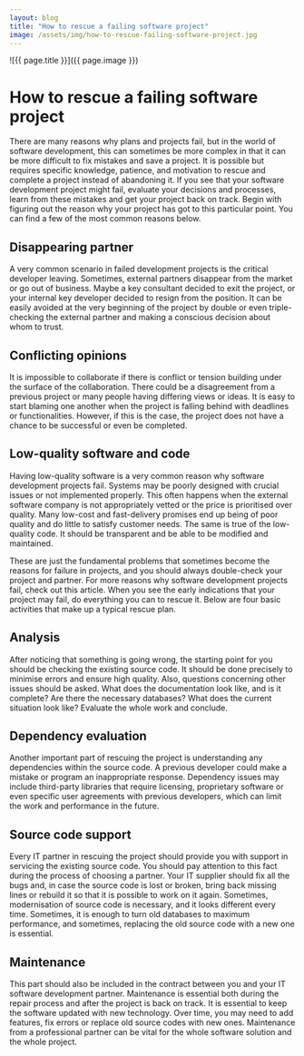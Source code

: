 ```yaml
---
layout: blog
title: "How to rescue a failing software project"
image: /assets/img/how-to-rescue-failing-software-project.jpg
---
```

![{{ page.title }}]({{ page.image }})

# How to rescue a failing software project
There are many reasons why plans and projects fail, but in the world of software development, this can sometimes be more complex in that it can be more difficult to fix mistakes and save a project. It is possible but requires specific knowledge, patience, and motivation to rescue and complete a project instead of abandoning it. If you see that your software development project might fail, evaluate your decisions and processes, learn from these mistakes and get your project back on track. Begin with figuring out the reason why your project has got to this particular point. You can find a few of the most common reasons below.


## Disappearing partner
A very common scenario in failed development projects is the critical developer leaving. Sometimes, external partners disappear from the market or go out of business. Maybe a key consultant decided to exit the project, or your internal key developer decided to resign from the position. It can be easily avoided at the very beginning of the project by double or even triple-checking the external partner and making a conscious decision about whom to trust.

## Conflicting opinions
It is impossible to collaborate if there is conflict or tension building under the surface of the collaboration. There could be a disagreement from a previous project or many people having differing views or ideas. It is easy to start blaming one another when the project is falling behind with deadlines or functionalities. However, if this is the case, the project does not have a chance to be successful or even be completed.

## Low-quality software and code
Having low-quality software is a very common reason why software development projects fail. Systems may be poorly designed with crucial issues or not implemented properly. This often happens when the external software company is not appropriately vetted or the price is prioritised over quality. Many low-cost and fast-delivery promises end up being of poor quality and do little to satisfy customer needs. The same is true of the low-quality code. It should be transparent and be able to be modified and maintained.

These are just the fundamental problems that sometimes become the reasons for failure in projects, and you should always double-check your project and partner. For more reasons why software development projects fail, check out this article. When you see the early indications that your project may fail, do everything you can to rescue it. Below are four basic activities that make up a typical rescue plan.

## Analysis
After noticing that something is going wrong, the starting point for you should be checking the existing source code. It should be done precisely to minimise errors and ensure high quality. Also, questions concerning other issues should be asked. What does the documentation look like, and is it complete? Are there the necessary databases? What does the current situation look like? Evaluate the whole work and conclude.

## Dependency evaluation
Another important part of rescuing the project is understanding any dependencies within the source code. A previous developer could make a mistake or program an inappropriate response. Dependency issues may include third-party libraries that require licensing, proprietary software or even specific user agreements with previous developers, which can limit the work and performance in the future.

## Source code support
Every IT partner in rescuing the project should provide you with support in servicing the existing source code. You should pay attention to this fact during the process of choosing a partner. Your IT supplier should fix all the bugs and, in case the source code is lost or broken, bring back missing lines or rebuild it so that it is possible to work on it again. Sometimes, modernisation of source code is necessary, and it looks different every time. Sometimes, it is enough to turn old databases to maximum performance, and sometimes, replacing the old source code with a new one is essential.

## Maintenance
This part should also be included in the contract between you and your IT software development partner. Maintenance is essential both during the repair process and after the project is back on track. It is essential to keep the software updated with new technology. Over time, you may need to add features, fix errors or replace old source codes with new ones. Maintenance from a professional partner can be vital for the whole software solution and the whole project.
